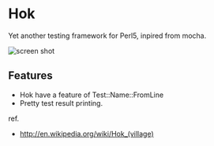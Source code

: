 Hok
===

Yet another testing framework for Perl5, inpired from mocha.

![screen shot](http://gyazo.64p.org/image/2996f36aba176ad2d0d9c6734eb45476.png)

Features
--------

 * Hok have a feature of Test::Name::FromLine
 * Pretty test result printing.

ref.

 * http://en.wikipedia.org/wiki/Hok_(village)

